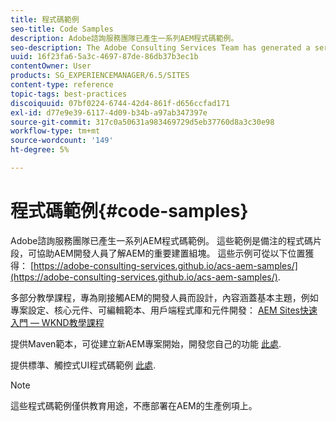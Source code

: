 ```yaml
---
title: 程式碼範例
seo-title: Code Samples
description: Adobe諮詢服務團隊已產生一系列AEM程式碼範例。
seo-description: The Adobe Consulting Services Team has generated a series of AEM code samples.
uuid: 16f23fa6-5a3c-4697-87de-86db37b3ec1b
contentOwner: User
products: SG_EXPERIENCEMANAGER/6.5/SITES
content-type: reference
topic-tags: best-practices
discoiquuid: 07bf0224-6744-42d4-861f-d656ccfad171
exl-id: d77e9e39-6117-4d09-b34b-a97ab347397e
source-git-commit: 317c0a50631a983469729d5eb37760d8a3c30e98
workflow-type: tm+mt
source-wordcount: '149'
ht-degree: 5%

---
```


# 程式碼範例{#code-samples}

Adobe諮詢服務團隊已產生一系列AEM程式碼範例。 這些範例是備注的程式碼片段，可協助AEM開發人員了解AEM的重要建置組塊。 這些示例可從以下位置獲得： [https://adobe-consulting-services.github.io/acs-aem-samples/](https://adobe-consulting-services.github.io/acs-aem-samples/).

多部分教學課程，專為剛接觸AEM的開發人員而設計，內容涵蓋基本主題，例如專案設定、核心元件、可編輯範本、用戶端程式庫和元件開發： [AEM Sites快速入門 — WKND教學課程](https://helpx.adobe.com/experience-manager/kt/sites/using/getting-started-wknd-tutorial-develop.html)

提供Maven範本，可從建立新AEM專案開始，開發您自己的功能 [此處](https://github.com/Adobe-Marketing-Cloud/aem-project-archetype).

提供標準、觸控式UI程式碼範例 [此處](/help/sites-developing/developing-components.md).

>[!NOTE]
>
>這些程式碼範例僅供教育用途，不應部署在AEM的生產例項上。
